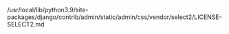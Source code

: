 /usr/local/lib/python3.9/site-packages/django/contrib/admin/static/admin/css/vendor/select2/LICENSE-SELECT2.md